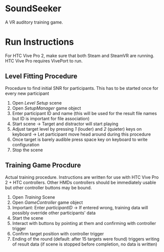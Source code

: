 # SoundSeeker
A VR auditory training game.

# Run Instructions
For HTC Vive Pro 2, make sure that both Steam and SteamVR are running. HTC Vive Pro requires VivePort to run. 

## Level Fitting Procedure
Procedure to find initial SNR for participants. This has to be started once for every new participant

1. Open *Level Setup* scene
2. Open *SetupManager* game object
3. Enter participant ID and name (this will be used for the result file names but ID is important for file association)
4. Start scene -> Target and distractor will start playing
5. Adjust target level by pressing *1* (louder) and *2* (quieter) keys on keyboard -> Let participant move head around during this procedure
6. Once target is barely audible press space key on keyboard to write configuration
7. Stop the scene

## Training Game Procdure 
Actual training procedure. Instructions are written for use with HTC Vive Pro 2 + HTC controllers. Other HMDs controllers should be immediately usable but other controller buttons may be bound.

1. Open *Training* Scene
2. Open *GameController* game object
3. Important: Enter *participantID* -> If entered wrong, training data will possibly override other participants' data
4. Start the scene
5. Interact with buttons by pointing at them and confirming with controller trigger
6. Confirm target position with controller trigger
7. Ending of the round (default: after 15 targets were found) triggers writing of result data (if scene is stopped before completion, no data is written)

